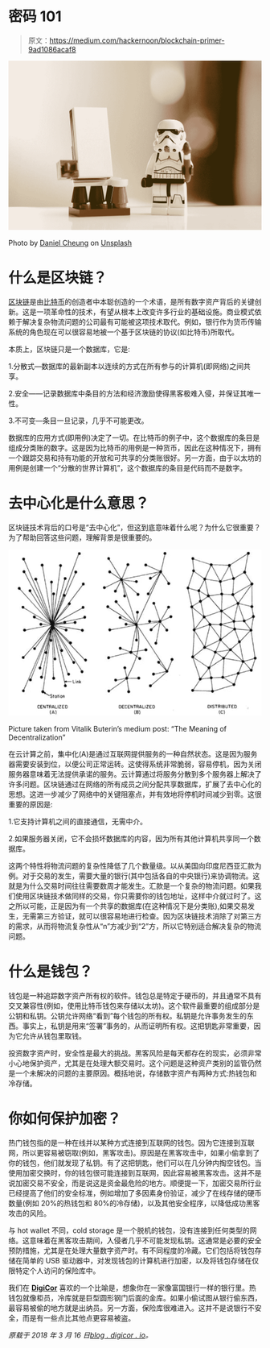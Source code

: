 # 密码 101

> 原文：<https://medium.com/hackernoon/blockchain-primer-9ad1086acaf8>

![](img/b70b73347733d2d376bb0868241e7664.png)

Photo by [Daniel Cheung](https://unsplash.com/@danielkcheung?utm_source=medium&utm_medium=referral) on [Unsplash](https://unsplash.com?utm_source=medium&utm_medium=referral)

# 什么是区块链？

[区块链](https://hackernoon.com/tagged/blockchain)是由[比特币](https://hackernoon.com/tagged/bitcoin)的创造者中本聪创造的一个术语，是所有数字资产背后的关键创新。这是一项革命性的技术，有望从根本上改变许多行业的基础设施。商业模式依赖于解决复杂物流问题的公司最有可能被这项技术取代。例如，银行作为货币传输系统的角色现在可以很容易地被一个基于区块链的协议(如比特币)所取代。

本质上，区块链只是一个数据库，它是:

1.分散式—数据库的最新副本以连续的方式在所有参与的计算机(即网络)之间共享。

2.安全——记录数据库中条目的方法和经济激励使得黑客极难入侵，并保证其唯一性。

3.不可变—条目一旦记录，几乎不可能更改。

数据库的应用方式(即用例)决定了一切。在比特币的例子中，这个数据库的条目是组成分类账的数字。这是因为比特币的用例是一种货币，因此在这种情况下，拥有一个跟踪交易和持有功能的开放和可共享的分类账很好。另一方面，由于以太坊的用例是创建一个“分散的世界计算机”，这个数据库的条目是代码而不是数字。

# 去中心化是什么意思？

区块链技术背后的口号是“去中心化”，但这到底意味着什么呢？为什么它很重要？为了帮助回答这些问题，理解背景是很重要的。

![](img/0196e2764a3e4b17385087cb1e4a3ed4.png)

Picture taken from Vitalik Buterin’s medium post: “The Meaning of Decentralization”

在云计算之前，集中化(A)是通过互联网提供服务的一种自然状态。这是因为服务器需要安装到位，以便公司正常运转。这使得系统非常脆弱，容易停机，因为关闭服务器意味着无法提供承诺的服务。云计算通过将服务分散到多个服务器上解决了许多问题。区块链通过在网络的所有成员之间分配共享数据库，扩展了去中心化的思想。这进一步减少了网络中的关键阻塞点，并有效地将停机时间减少到零。这很重要的原因是:

1.它支持计算机之间的直接通信，无需中介。

2.如果服务器关闭，它不会损坏数据库的内容，因为所有其他计算机共享同一个数据库。

这两个特性将物流问题的复杂性降低了几个数量级。以从美国向印度尼西亚汇款为例。对于交易的发生，需要大量的银行(其中包括各自的中央银行)来协调物流。这就是为什么交易时间往往需要数周才能发生。汇款是一个复杂的物流问题。如果我们使用区块链技术做同样的交易，你只需要你的钱包地址，这样中介就过时了。这之所以可能，正是因为有一个共享的数据库(在这种情况下是分类账),如果交易发生，无需第三方验证，就可以很容易地进行检查。因为区块链技术消除了对第三方的需求，从而将物流复杂性从“n”方减少到“2”方，所以它特别适合解决复杂的物流问题。

# 什么是钱包？

钱包是一种追踪数字资产所有权的软件。钱包总是特定于硬币的，并且通常不具有交叉兼容性(例如，使用比特币钱包来存储以太坊)。这个软件最重要的组成部分是公钥和私钥。公钥允许网络“看到”每个钱包的所有权。私钥是允许事务发生的东西。事实上，私钥是用来“签署”事务的，从而证明所有权。这把钥匙非常重要，因为它允许从钱包里取钱。

投资数字资产时，安全性是最大的挑战。黑客风险是每天都存在的现实，必须非常小心地保护资产，尤其是在处理大额交易时。这个问题是这种资产类别的监管仍然是一个未解决的问题的主要原因。概括地说，存储数字资产有两种方式:热钱包和冷存储。

# 你如何保护加密？

热门钱包指的是一种在线并以某种方式连接到互联网的钱包。因为它连接到互联网，所以更容易被窃取(例如，黑客攻击)。原因是在黑客攻击中，如果小偷拿到了你的钱包，他们就发现了私钥。有了这把钥匙，他们可以在几分钟内掏空钱包。当使用加密交换时，你的钱包很可能连接到互联网，因此容易被黑客攻击。这并不是说加密交易不安全，而是说这是资金最危险的地方。顺便提一下，加密交易所行业已经提高了他们的安全标准，例如增加了多因素身份验证，减少了在线存储的硬币数量(例如 20%的热钱包和 80%的冷存储)，以及其他安全程序，以降低成功黑客攻击的风险。

与 hot wallet 不同，cold storage 是一个脱机的钱包，没有连接到任何类型的网络。这意味着在黑客攻击期间，入侵者几乎不可能发现私钥。这通常是必要的安全预防措施，尤其是在处理大量数字资产时。有不同程度的冷藏。它们包括将钱包存储在简单的 USB 驱动器中，对发现钱包的计算机进行加密，以及将钱包存储在仅限特定个人访问的保险库中。

我们在 [**DigiCor**](https://digicor.io/) 喜欢的一个比喻是，想象你在一家像富国银行一样的银行里。热钱包就像柜员，冷库就是巨型圆形钢门后面的金库。如果小偷试图从银行偷东西，最容易被偷的地方就是出纳员。另一方面，保险库很难进入。这并不是说银行不安全，而是有一些点比其他点更容易被盗。

*原载于 2018 年 3 月 16 日*[*blog . digicor . io*](https://blog.digicor.io/blockchain-primer/)*。*